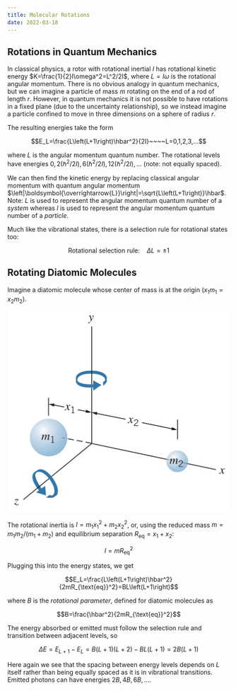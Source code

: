 ```yaml
---
title: Molecular Rotations
date: 2022-03-18
---
```


## Rotations in Quantum Mechanics

In classical physics, a rotor with rotational inertial $I$ has rotational kinetic energy $K=\frac{1}{2}I\omega^2=L^2/2I$, where $L=I\omega$ is the rotational angular momentum. There is no obvious analogy in quantum mechanics, but we can imagine a particle of mass $m$ rotating on the end of a rod of length $r$. However, in quantum mechanics it is not possible to have rotations in a fixed plane (due to the uncertainty relationship), so we instead imagine a particle confined to move in three dimensions on a sphere of radius $r$.

The resulting energies take the form

$$E_L=\frac{L\left(L+1\right)\hbar^2}{2I}~~~~L=0,1,2,3,...$$

where $L$ is the angular momentum quantum number. The rotational levels have energies $0, 2\left(\hbar^2/2I\right), 6\left(\hbar^2/2I\right), 12\left(\hbar^2/2I\right),...$ (note: not equally spaced).

We can then find the kinetic energy by replacing classical angular momentum with quantum angular momentum $\left|\boldsymbol{\overrightarrow{L}}\right|=\sqrt{L\left(L+1\right)}\hbar$. Note: $L$ is used to represent the angular momentum quantum number of a *system* whereas $l$ is used to represent the angular momentum quantum number of a *particle*.

Much like the vibrational states, there is a selection rule for rotational states too:

$$\text{Rotational selection rule:}~~~~\Delta L=\pm 1$$

## Rotating Diatomic Molecules

Imagine a diatomic molecule whose center of mass is at the origin ($x_1m_1=x_2m_2$). 

![Rotating diatomic molecule](../../images/molecular-rotations.jpeg)

The rotational inertia is $I=m_1x_1^2+m_2x_2^2$, or, using the reduced mass $m=m_1m_2/\left(m_1+m_2\right)$ and equilibrium separation $R_{\text{eq}}=x_1+x_2$:

$$I=mR_{\text{eq}}^2$$

Plugging this into the energy states, we get

$$E_L=\frac{L\left(L+1\right)\hbar^2}{2mR_{\text{eq}}^2}=BL\left(L+1\right)$$

where $B$ is the *rotational parameter*, defined for diatomic molecules as

$$B=\frac{\hbar^2}{2mR_{\text{eq}}^2}$$

The energy absorbed or emitted must follow the selection rule and transition between adjacent levels, so

$$\Delta E=E_{L+1}-E_L=B\left(L+1\right)\left(L+2\right)-BL\left(L+1\right)=2B\left(L+1\right)$$

Here again we see that the spacing between energy levels depends on $L$ itself rather than being equally spaced as it is in vibrational transitions. Emitted photons can have energies $2B,4B,6B,...$.